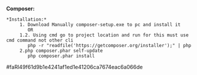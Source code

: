 **Composer:**

    *Installation:*
         1. Download Manually composer-setup.exe to pc and install it
            OR
         1.2. Using cmd go to project location and run for this must use cmd command not other cli                         
            php -r "readfile('https://getcomposer.org/installer');" | php
         2.php composer.phar self-update                   
 	        php composer.phar install     
 	        
 #faRl49f61d9b1e4241af1ed1e41206ca7674eac6a066de
